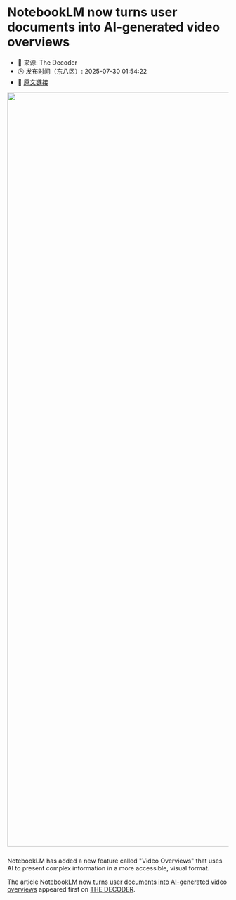 # NotebookLM now turns user documents into AI-generated video overviews
- 📅 来源: The Decoder
- 🕒 发布时间（东八区）: 2025-07-30 01:54:22
- 🔗 [原文链接](https://the-decoder.com/notebooklm-now-turns-user-documents-into-ai-generated-video-overviews/)

<p><img alt="" class="attachment-full size-full wp-post-image" height="929" src="https://the-decoder.com/wp-content/uploads/2025/07/notebooklm_video_overview.png" style="height: auto; margin-bottom: 10px;" width="1717" /></p>
<p>        NotebookLM has added a new feature called "Video Overviews" that uses AI to present complex information in a more accessible, visual format.</p>
<p>The article <a href="https://the-decoder.com/notebooklm-now-turns-user-documents-into-ai-generated-video-overviews/">NotebookLM now turns user documents into AI-generated video overviews</a> appeared first on <a href="https://the-decoder.com">THE DECODER</a>.</p>